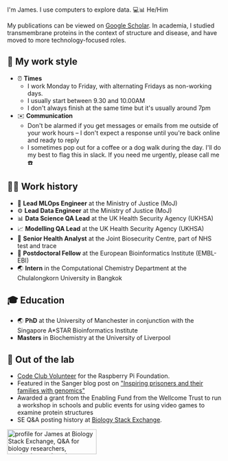 I'm James. I use computers to explore data. 💻📊 He/Him

My publications can be viewed on [Google Scholar](https://scholar.google.co.uk/citations?user=hbR8DVYAAAAJ&hl=en).
In academia, I studied transmembrane proteins in the context of structure and disease, and have moved to more technology-focused roles.

## 💼 My work style

-  ⏰ **Times**
   - I work Monday to Friday, with alternating Fridays as non-working days.
   - I usually start between 9.30 and 10.00AM
   - I don't always finish at the same time but it's usually around 7pm
- ✉️ **Communication**
   - Don't be alarmed if you get messages or emails from me outside of your work hours – I don't expect a response until you're back online and ready to reply
   - I sometimes pop out for a coffee or a dog walk during the day. I'll do my best to flag this in slack. If you need me urgently, please call me ☎️


## 👨‍💻 Work history

- 🤖 **Lead MLOps Engineer** at the Ministry of Justice (MoJ)
- ⚙️ **Lead Data Engineer** at the Ministry of Justice (MoJ)
- 📊 **Data Science QA Lead** at the UK Health Security Agency (UKHSA) 
- 📈 **Modelling QA Lead** at the UK Health Security Agency (UKHSA)
- 🏥 **Senior Health Analyst** at the Joint Biosecurity Centre, part of NHS test and trace
- 🧪 **Postdoctoral Fellow** at the European Bioinformatics Institute (EMBL-EBI)
- 🌏 **Intern** in the Computational Chemistry Department at the Chulalongkorn University in Bangkok 

## 🎓 Education

- 🌏 **PhD** at the University of Manchester in conjunction with the Singapore A*STAR Bioinformatics Institute
- **Masters** in Biochemistry at the University of Liverpool


## 🧪 Out of the lab

- [Code Club Volunteer](https://codeclub.org/en/) for the Raspberry Pi Foundation.
- Featured in the Sanger blog post on ["Inspiring prisoners and their families with genomics"](https://sangerinstitute.blog/2020/08/25/inspiring-prisoners-and-their-families-with-genomics/)
- Awarded a grant from the Enabling Fund from the Wellcome Trust to run a workshop in schools and public events for using video games to examine protein structures
- SE Q&A posting history at [Biology Stack Exchange](https://biology.stackexchange.com/users/3553/james).

<a href="https://biology.stackexchange.com/users/3553/james"><img src="https://biology.stackexchange.com/users/flair/3553.png" width="208" height="58" alt="profile for James at Biology Stack Exchange, Q&amp;A for biology researchers, academics, and students" title="profile for James at Biology Stack Exchange, Q&amp;A for biology researchers, academics, and students"></a>
